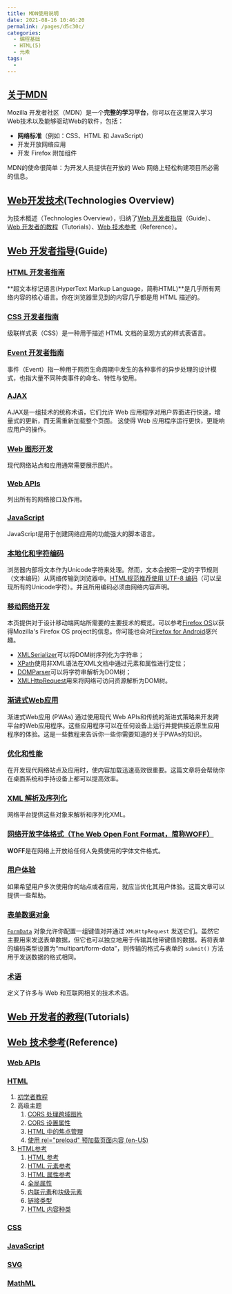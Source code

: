 ```yaml
---
title: MDN使用说明
date: 2021-08-16 10:46:20
permalink: /pages/d5c30c/
categories:
  - 编程基础
  - HTML(5)
  - 元素
tags:
  - 
---
```


## [关于MDN](https://developer.mozilla.org/zh-CN/docs/MDN/About)

Mozilla 开发者社区（MDN）是一个**完整的学习平台**，你可以在这里深入学习Web技术以及能够驱动Web的软件，包括：

- **网络标准**（例如：CSS、HTML 和 JavaScript）
- 开发开放网络应用
- 开发 Firefox 附加组件

MDN的使命很简单：为开发人员提供在开放的 Web 网络上轻松构建项目所必需的信息。

## [Web开发技术](https://developer.mozilla.org/zh-CN/docs/Web)(Technologies Overview)

为技术概述（Technologies Overview），归纳了[Web 开发者指导](https://developer.mozilla.org/zh-CN/docs/Web/Guide)（Guide）、[Web 开发者的教程](https://developer.mozilla.org/zh-CN/docs/Web/Tutorials)（Tutorials）、[Web 技术参考](https://developer.mozilla.org/zh-CN/docs/Web#docs_for_add-on_developers_2)（Reference）。

## [Web 开发者指导](https://developer.mozilla.org/zh-CN/docs/Web/Guide)(Guide)

### [HTML 开发者指南](https://developer.mozilla.org/zh-CN/docs/Learn/HTML)

**超文本标记语言(HyperText Markup Language，简称HTML)**是几乎所有网络内容的核心语言。你在浏览器里见到的内容几乎都是用 HTML 描述的。

### [CSS 开发者指南](https://developer.mozilla.org/zh-CN/docs/Learn/CSS)

级联样式表（CSS）是一种用于描述 HTML 文档的呈现方式的样式表语言。

### [Event 开发者指南 ](https://developer.mozilla.org/zh-CN/docs/Web/Events)

事件（Event）指一种用于网页生命周期中发生的各种事件的异步处理的设计模式，也指大量不同种类事件的命名、特性与使用。

### [AJAX](https://developer.mozilla.org/zh-CN/docs/Web/Guide/AJAX)

AJAX是一组技术的统称术语，它们允许 Web 应用程序对用户界面进行快速，增量式的更新，而无需重新加载整个页面。 这使得 Web 应用程序运行更快，更能响应用户的操作。

### [Web 图形开发](https://developer.mozilla.org/zh-CN/docs/Web/Guide/Graphics)

现代网络站点和应用通常需要展示图片。

### [Web APIs](https://developer.mozilla.org/zh-CN/docs/Web/Guide/API)

列出所有的网络接口及作用。

### [JavaScript](https://developer.mozilla.org/zh-CN/docs/Web/JavaScript)

JavaScript是用于创建网络应用的功能强大的脚本语言。

### [本地化和字符编码](https://developer.mozilla.org/zh-CN/docs/Localizations_and_character_encodings)

浏览器内部将文本作为Unicode字符来处理。然而，文本会按照一定的字节规则（文本编码）从网络传输到浏览器中。[HTML规范推荐使用 UTF-8 编码](https://www.whatwg.org/specs/web-apps/current-work/multipage/semantics.html#charset)（可以呈现所有的Unicode字符）。并且所用编码必须由网络内容声明。

### [移动网络开发](https://developer.mozilla.org/zh-CN/docs/Web/Guide/Mobile)

本页提供对于设计移动端网站所需要的主要技术的概览。可以参考[Firefox OS](https://developer.mozilla.org/zh-CN/Mozilla/Firefox_OS)以获得Mozilla's Firefox OS project的信息。你可能也会对[Firefox for Android](https://developer.mozilla.org/zh-CN/Mozilla/Firefox_for_Android)感兴趣。

- [XMLSerializer](https://developer.mozilla.org/zh-CN/XMLSerializer)可以将DOM树序列化为字符串；
- [XPath](https://developer.mozilla.org/zh-CN/XPath)使用非XML语法在XML文档中通过元素和属性进行定位；
- [DOMParser](https://developer.mozilla.org/zh-CN/docs/Web/API/DOMParser)可以将字符串解析为DOM树；
- [XMLHttpRequest](https://developer.mozilla.org/zh-CN/nsIXMLHttpRequest)用来将网络可访问资源解析为DOM树。

### [ 渐进式Web应用](https://developer.mozilla.org/zh-CN/docs/Web/Progressive_web_apps)

渐进式Web应用 (PWAs) 通过使用现代 Web APIs和传统的渐进式策略来开发跨平台的Web应用程序。这些应用程序可以在任何设备上运行并提供接近原生应用程序的体验。这是一些教程来告诉你一些你需要知道的关于PWAs的知识。 

### [优化和性能](https://developer.mozilla.org/zh-CN/docs/Web/Guide/Performance)

在开发现代网络站点及应用时，使内容加载迅速高效很重要。这篇文章将会帮助你在桌面系统和手持设备上都可以提高效率。

### [XML 解析及序列化](https://developer.mozilla.org/zh-CN/docs/Web/Guide/Parsing_and_serializing_XML)

网络平台提供这些对象来解析和序列化XML。

### [网络开放字体格式（The Web Open Font Format，简称WOFF）](https://developer.mozilla.org/zh-CN/docs/Web/Guide/WOFF)

**WOFF**是在网络上开放给任何人免费使用的字体文件格式。

### [用户体验](https://developer.mozilla.org/zh-CN/docs/Web/Guide/User_experience)

如果希望用户多次使用你的站点或者应用，就应当优化其用户体验。这篇文章可以提供一些帮助。

### [表单数据对象](https://developer.mozilla.org/zh-CN/docs/Web/API/FormData/Using_FormData_Objects)

[`FormData`](https://developer.mozilla.org/zh-CN/docs/Web/API/FormData) 对象允许你配置一组键值对并通过 `XMLHttpRequest` 发送它们。虽然它主要用来发送表单数据，但它也可以独立地用于传输其他带键值的数据。若将表单的编码类型设置为“multipart/form-data”，则传输的格式与表单的 `submit()` 方法用于发送数据的格式相同。

### [术语](https://developer.mozilla.org/zh-CN/docs/Glossary)

定义了许多与 Web 和互联网相关的技术术语。

## [Web 开发者的教程](https://developer.mozilla.org/zh-CN/docs/Web/Tutorials)(Tutorials)

## [Web 技术参考](https://developer.mozilla.org/zh-CN/docs/Web#docs_for_add-on_developers_2)(Reference)

### [Web APIs](https://developer.mozilla.org/zh-CN/docs/Web/API)

### [HTML](https://developer.mozilla.org/zh-CN/docs/Web/HTML)

1. [初学者教程](https://developer.mozilla.org/zh-CN/docs/Web/HTML#tools)
2. 高级主题
   1. [CORS 处理跨域图片](https://developer.mozilla.org/zh-CN/docs/Web/HTML/CORS_enabled_image)
   2. [CORS 设置属性](https://developer.mozilla.org/zh-CN/docs/Web/HTML/Attributes/crossorigin)
   3. [HTML 中的焦点管理](https://developer.mozilla.org/zh-CN/docs/Web/API/Document/hasFocus)
   4. [使用 rel="preload" 预加载页面内容 (en-US)](https://developer.mozilla.org/en-US/docs/Web/HTML/Link_types/preload)
3. [HTML参考](https://developer.mozilla.org/zh-CN/docs/Web/HTML/Reference)
   1. [HTML 参考](https://developer.mozilla.org/zh-CN/docs/Web/HTML/Reference)
   2. [HTML 元素参考](https://developer.mozilla.org/zh-CN/docs/Web/HTML/Element)
   3. [HTML 属性参考](https://developer.mozilla.org/zh-CN/docs/Web/HTML/Attributes)
   4. [全局属性](https://developer.mozilla.org/zh-CN/docs/Web/HTML/Global_attributes)
   5. [内联元素](https://developer.mozilla.org/zh-CN/docs/Web/HTML/Inline_elements)和[块级元素](https://developer.mozilla.org/zh-CN/docs/Web/HTML/Block-level_elements)
   6. [链接类型](https://developer.mozilla.org/zh-CN/docs/Web/HTML/Link_types)
   7. [ HTML 内容种类](https://developer.mozilla.org/zh-CN/docs/Web/Guide/HTML/Content_categories)

### [CSS](https://developer.mozilla.org/zh-CN/docs/Web/CSS)

### [JavaScript](https://developer.mozilla.org/zh-CN/docs/Web/JavaScript)

### [SVG](https://developer.mozilla.org/zh-CN/docs/Web/SVG)

### [MathML](https://developer.mozilla.org/zh-CN/docs/Web/MathML)

### 
